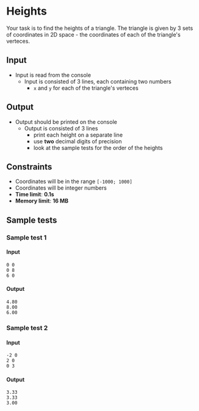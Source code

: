# Heights

Your task is to find the heights of a triangle. The triangle is given by 3 sets of coordinates in 2D space - the coordinates of each of the triangle's verteces.

## Input
- Input is read from the console
  - Input is consisted of 3 lines, each containing two numbers
    - `x` and `y` for each of the triangle's verteces

## Output
- Output should be printed on the console
  - Output is consisted of 3 lines
    - print each height on a separate line
    - use **two** decimal digits of precision
	- look at the sample tests for the order of the heights

## Constraints
- Coordinates will be in the range `[-1000; 1000]`
- Coordinates will be integer numbers
- **Time limit**: **0.1s**
- **Memory limit**: **16 MB**

## Sample tests

### Sample test 1

#### Input
```
0 0
0 8
6 0
```

#### Output
```
4.80
8.00
6.00
```

### Sample test 2

#### Input
```
-2 0
2 0
0 3
```

#### Output
```
3.33
3.33
3.00
```
